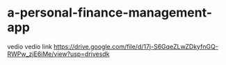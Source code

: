 # a-personal-finance-management-app
vedio
vedio link https://drive.google.com/file/d/17j-S6GqeZLwZDkyfnGQ-RWPw_zjE6iMe/view?usp=drivesdk
